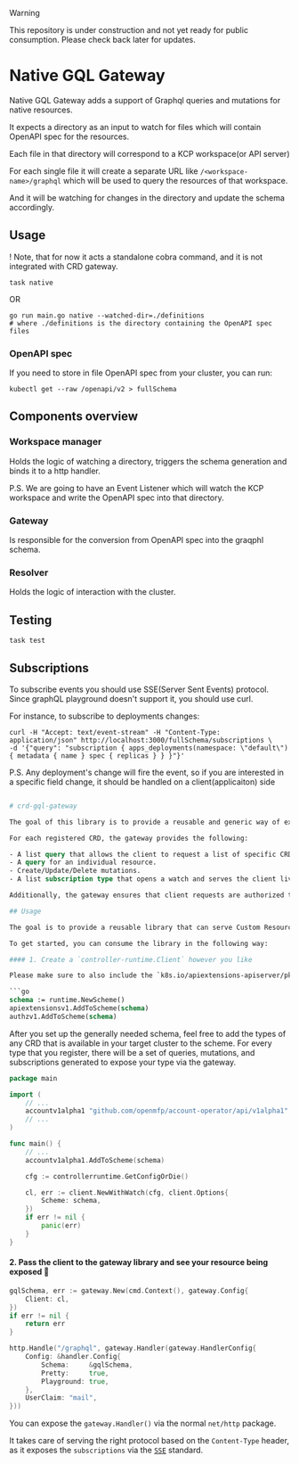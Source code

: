 > [!WARNING]
> This repository is under construction and not yet ready for public consumption. Please check back later for updates.

# Native GQL Gateway

Native GQL Gateway adds a support of Graphql queries and mutations for native resources.

It expects a directory as an input to watch for files which will contain OpenAPI spec for the resources.

Each file in that directory will correspond to a KCP workspace(or API server)

For each single file it will create a separate URL like `/<workspace-name>/graphql` which will be used to query the resources of that workspace.

And it will be watching for changes in the directory and update the schema accordingly.

## Usage

! Note, that for now it acts a standalone cobra command, and it is not integrated with CRD gateway.

```shell
task native
```
OR
```shell
go run main.go native --watched-dir=./definitions
# where ./definitions is the directory containing the OpenAPI spec files
```
### OpenAPI spec

If you need to store in file OpenAPI spec from your cluster, you can run:
```shell
kubectl get --raw /openapi/v2 > fullSchema
```


## Components overview

### Workspace manager

Holds the logic of watching a directory, triggers the schema generation and binds it to a http handler.

P.S. We are going to have an Event Listener which will watch the KCP workspace and write the OpenAPI spec into that directory.

### Gateway

Is responsible for the conversion from OpenAPI spec into the graqphl schema.

### Resolver

Holds the logic of interaction with the cluster.

## Testing

```shell
task test
```

## Subscriptions

To subscribe events you should use SSE(Server Sent Events) protocol. 
Since graphQL playground doesn't support it, you should use curl.

For instance, to subscribe to deployments changes:
```
curl -H "Accept: text/event-stream" -H "Content-Type: application/json" http://localhost:3000/fullSchema/subscriptions \
-d '{"query": "subscription { apps_deployments(namespace: \"default\") { metadata { name } spec { replicas } } }"}'
```
P.S. Any deployment's change will fire the event, so if you are interested in a specific field change, 
it should be handled on a client(applicaiton) side

```graphql

# crd-gql-gateway

The goal of this library is to provide a reusable and generic way of exposing Custom Resource Definitions from within a cluster using GraphQL. This enables UIs that need to consume these objects to do so in a developer-friendly way, leveraging a rich ecosystem.

For each registered CRD, the gateway provides the following:

- A list query that allows the client to request a list of specific CRDs based on label selectors and/or namespace.
- A query for an individual resource.
- Create/Update/Delete mutations.
- A list subscription type that opens a watch and serves the client live updates from CRDs within the cluster.

Additionally, the gateway ensures that client requests are authorized to perform the desired actions using `SubjectAccessReview`, which ensures proper authorization.

## Usage

The goal is to provide a reusable library that can serve Custom Resources from any cluster without being specifically tied to a cluster/setup. The library is also able to dynamically infer which custom resource to expose based on the registered types in the [`runtime.Scheme`](https://pkg.go.dev/k8s.io/apimachinery/pkg/runtime#Scheme), which need to be registered anyway in order to get a functioning `controller-runtime` client.

To get started, you can consume the library in the following way:

#### 1. Create a `controller-runtime.Client` however you like

Please make sure to also include the `k8s.io/apiextensions-apiserver/pkg/apis/apiextensions/v1` and the `k8s.io/api/authorization/v1` types, so the library can create `SubjectAccessReviews` and load `CustomResourceDefinitions`.

```go
schema := runtime.NewScheme()
apiextensionsv1.AddToScheme(schema)
authzv1.AddToScheme(schema)
```

After you set up the generally needed schema, feel free to add the types of any CRD that is available in your target cluster to the scheme. For every type that you register, there will be a set of queries, mutations, and subscriptions generated to expose your type via the gateway.

```go
package main

import (
    // ...
    accountv1alpha1 "github.com/openmfp/account-operator/api/v1alpha1"
    // ...
)

func main() {
    // ...
    accountv1alpha1.AddToScheme(schema)

    cfg := controllerruntime.GetConfigOrDie()

    cl, err := client.NewWithWatch(cfg, client.Options{
        Scheme: schema,
    })
    if err != nil {
        panic(err)
    }
}
```

#### 2. Pass the client to the gateway library and see your resource being exposed :rocket:

```go
gqlSchema, err := gateway.New(cmd.Context(), gateway.Config{
    Client: cl,
})
if err != nil {
    return err
}

http.Handle("/graphql", gateway.Handler(gateway.HandlerConfig{
    Config: &handler.Config{
        Schema:     &gqlSchema,
        Pretty:     true,
        Playground: true,
    },
    UserClaim: "mail",
}))
```

You can expose the `gateway.Handler()` via the normal `net/http` package.

It takes care of serving the right protocol based on the `Content-Type` header, as it exposes the `subscriptions` via the [`SSE`](https://html.spec.whatwg.org/multipage/server-sent-events.html) standard.


